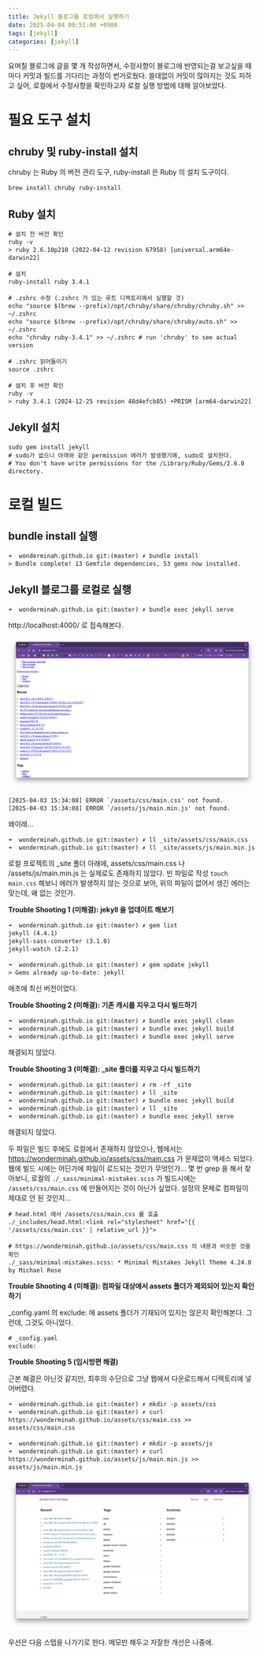```yaml
---
title: Jekyll 블로그를 로컬에서 실행하기
date: 2025-04-04 00:51:00 +0900
tags: [jekyll]
categories: [jekyll]
---
```


요며칠 블로그에 글을 몇 개 작성하면서, 수정사항이 블로그에 반영되는걸 보고싶을 때마다 커밋과 빌드를 기다리는 과정이 번거로웠다. 쓸데없이 커밋이 많아지는 것도 피하고 싶어, 로컬에서 수정사항을 확인하고자 로컬 실행 방법에 대해 알아보았다.

# 필요 도구 설치

## chruby 및 ruby-install 설치

chruby 는 Ruby 의 버전 관리 도구, ruby-install 은 Ruby 의 설치 도구이다.

```shell
brew install chruby ruby-install
```

## Ruby 설치

```shell
# 설치 전 버전 확인
ruby -v
> ruby 2.6.10p210 (2022-04-12 revision 67958) [universal.arm64e-darwin22]

# 설치
ruby-install ruby 3.4.1

# .zshrc 수정 (.zshrc 가 있는 루트 디렉토리에서 실행할 것)
echo "source $(brew --prefix)/opt/chruby/share/chruby/chruby.sh" >> ~/.zshrc
echo "source $(brew --prefix)/opt/chruby/share/chruby/auto.sh" >> ~/.zshrc
echo "chruby ruby-3.4.1" >> ~/.zshrc # run 'chruby' to see actual version

# .zshrc 읽어들이기
source .zshrc

# 설치 후 버전 확인
ruby -v
> ruby 3.4.1 (2024-12-25 revision 48d4efcb85) +PRISM [arm64-darwin22]
```

## Jekyll 설치

```shell
sudo gem install jekyll
# sudo가 없으니 아래와 같은 permission 에러가 발생했기에, sudo로 설치한다.
# You don't have write permissions for the /Library/Ruby/Gems/2.6.0 directory.
```

# 로컬 빌드

## bundle install 실행

```shell
➜  wonderminah.github.io git:(master) ✗ bundle install
> Bundle complete! 13 Gemfile dependencies, 53 gems now installed.
```

## Jekyll 블로그를 로컬로 실행

```shell
➜  wonderminah.github.io git:(master) ✗ bundle exec jekyll serve
```

http://localhost:4000/ 로 접속해본다.

![image-20250404001017018](/assets/img/image-20250404001017018.png)

```
[2025-04-03 15:34:08] ERROR `/assets/css/main.css' not found.
[2025-04-03 15:34:08] ERROR `/assets/js/main.min.js' not found.
```

왜이래... 

```
➜  wonderminah.github.io git:(master) ✗ ll _site/assets/css/main.css
➜  wonderminah.github.io git:(master) ✗ ll _site/assets/js/main.min.js
```

로컬 프로젝트의 _site 폴더 아래에, assets/css/main.css 나 /assets/js/main.min.js 는 실제로도 존재하지 않았다.
빈 파일로 작성 `touch main.css` 해보니 에러가 발생하지 않는 것으로 보아, 위의 파일이 없어서 생긴 에러는 맞는데, 왜 없는 것인가.

**Trouble Shooting 1 (미해결): jekyll 을 업데이트 해보기**

```shell
➜  wonderminah.github.io git:(master) ✗ gem list
jekyll (4.4.1)
jekyll-sass-converter (3.1.0)
jekyll-watch (2.2.1)

➜  wonderminah.github.io git:(master) ✗ gem update jekyll
> Gems already up-to-date: jekyll
```

애초에 최신 버전이었다.

**Trouble Shooting 2 (미해결): 기존 캐시를 지우고 다시 빌드하기**

```shell
➜  wonderminah.github.io git:(master) ✗ bundle exec jekyll clean
➜  wonderminah.github.io git:(master) ✗ bundle exec jekyll build
➜  wonderminah.github.io git:(master) ✗ bundle exec jekyll serve
```

해결되지 않았다.

**Trouble Shooting 3 (미해결): _site 폴더를 지우고 다시 빌드하기**

```shell
➜  wonderminah.github.io git:(master) ✗ rm -rf _site
➜  wonderminah.github.io git:(master) ✗ ll _site
➜  wonderminah.github.io git:(master) ✗ bundle exec jekyll build
➜  wonderminah.github.io git:(master) ✗ ll _site
➜  wonderminah.github.io git:(master) ✗ bundle exec jekyll serve
```

해결되지 않았다.

두 파일은 빌드 후에도 로컬에서 존재하지 않았으나, 웹에서는 https://wonderminah.github.io/assets/css/main.css 가 문제없이 액세스 되었다. 웹에 빌드 시에는 어딘가에 파일이 로드되는 것인가 무엇인가...
몇 번 grep 을 해서 찾아보니, 로컬의 `./_sass/minimal-mistakes.scss` 가 빌드시에는 `/assets/css/main.css` 에 만들어지는 것이 아닌가 싶었다. 설정의 문제로 컴파일이 제대로 안 된 것인지...

```shell
# head.html 에서 /assets/css/main.css 를 호출
./_includes/head.html:<link rel="stylesheet" href="{{ '/assets/css/main.css' | relative_url }}">

# https://wonderminah.github.io/assets/css/main.css 의 내용과 비슷한 것을 확인
./_sass/minimal-mistakes.scss: * Minimal Mistakes Jekyll Theme 4.24.0 by Michael Rose
```

**Trouble Shooting 4 (미해결): 컴파일 대상에서 assets 폴더가 제외되어 있는지 확인하기**

_config.yaml 의 exclude: 에 assets 폴더가 기재되어 있지는 않은지 확인해본다. 그런데, 그것도 아니었다.

```shell
# _config.yaml
exclude:
```

**Trouble Shooting 5 (임시방편 해결)**

근본 해결은 아닌것 같지만, 최후의 수단으로 그냥 웹에서 다운로드해서 디렉토리에 넣어버렸다.

```
➜  wonderminah.github.io git:(master) ✗ mkdir -p assets/css
➜  wonderminah.github.io git:(master) ✗ curl https://wonderminah.github.io/assets/css/main.css >> assets/css/main.css

➜  wonderminah.github.io git:(master) ✗ mkdir -p assets/js
➜  wonderminah.github.io git:(master) ✗ curl https://wonderminah.github.io/assets/js/main.min.js >> assets/js/main.min.js
```

![image-20250404004759092](/assets/img/image-20250404004759092.png)

우선은 다음 스텝을 나가기로 한다. 메모만 해두고 자잘한 개선은 나중에.